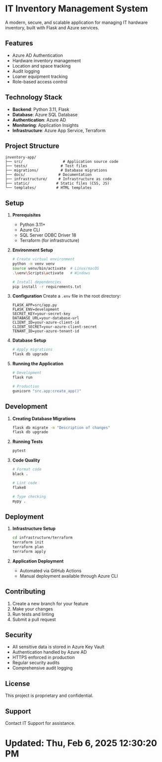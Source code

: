 # IT Inventory Management System

A modern, secure, and scalable application for managing IT hardware inventory, built with Flask and Azure services.

## Features

- Azure AD Authentication
- Hardware inventory management
- Location and space tracking
- Audit logging
- Loaner equipment tracking
- Role-based access control

## Technology Stack

- **Backend**: Python 3.11, Flask
- **Database**: Azure SQL Database
- **Authentication**: Azure AD
- **Monitoring**: Application Insights
- **Infrastructure**: Azure App Service, Terraform

## Project Structure

```
inventory-app/
├── src/                  # Application source code
├── tests/               # Test files
├── migrations/          # Database migrations
├── docs/               # Documentation
├── infrastructure/     # Infrastructure as code
├── static/            # Static files (CSS, JS)
└── templates/         # HTML templates
```

## Setup

1. **Prerequisites**
   - Python 3.11+
   - Azure CLI
   - SQL Server ODBC Driver 18
   - Terraform (for infrastructure)

2. **Environment Setup**
   ```bash
   # Create virtual environment
   python -m venv venv
   source venv/bin/activate  # Linux/macOS
   .\venv\Scripts\activate   # Windows

   # Install dependencies
   pip install -r requirements.txt
   ```

3. **Configuration**
   Create a `.env` file in the root directory:
   ```
   FLASK_APP=src/app.py
   FLASK_ENV=development
   SECRET_KEY=your-secret-key
   DATABASE_URL=your-database-url
   CLIENT_ID=your-azure-client-id
   CLIENT_SECRET=your-azure-client-secret
   TENANT_ID=your-azure-tenant-id
   ```

4. **Database Setup**
   ```bash
   # Apply migrations
   flask db upgrade
   ```

5. **Running the Application**
   ```bash
   # Development
   flask run

   # Production
   gunicorn "src.app:create_app()"
   ```

## Development

1. **Creating Database Migrations**
   ```bash
   flask db migrate -m "Description of changes"
   flask db upgrade
   ```

2. **Running Tests**
   ```bash
   pytest
   ```

3. **Code Quality**
   ```bash
   # Format code
   black .

   # Lint code
   flake8

   # Type checking
   mypy .
   ```

## Deployment

1. **Infrastructure Setup**
   ```bash
   cd infrastructure/terraform
   terraform init
   terraform plan
   terraform apply
   ```

2. **Application Deployment**
   - Automated via GitHub Actions
   - Manual deployment available through Azure CLI

## Contributing

1. Create a new branch for your feature
2. Make your changes
3. Run tests and linting
4. Submit a pull request

## Security

- All sensitive data is stored in Azure Key Vault
- Authentication handled by Azure AD
- HTTPS enforced in production
- Regular security audits
- Comprehensive audit logging

## License

This project is proprietary and confidential.

## Support

Contact IT Support for assistance.
# Updated: Thu, Feb  6, 2025 12:30:20 PM
